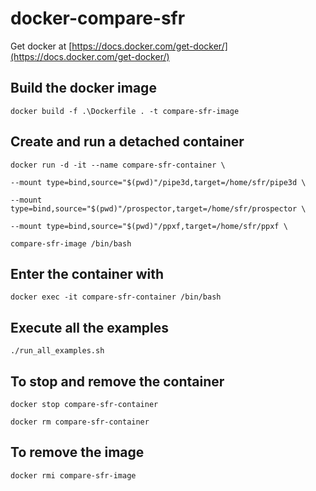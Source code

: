 
# docker-compare-sfr

Get docker at [https://docs.docker.com/get-docker/](https://docs.docker.com/get-docker/)

## Build the docker image
```
docker build -f .\Dockerfile . -t compare-sfr-image
```

## Create and run a detached container

```
docker run -d -it --name compare-sfr-container \

--mount type=bind,source="$(pwd)"/pipe3d,target=/home/sfr/pipe3d \

--mount type=bind,source="$(pwd)"/prospector,target=/home/sfr/prospector \

--mount type=bind,source="$(pwd)"/ppxf,target=/home/sfr/ppxf \

compare-sfr-image /bin/bash
```

## Enter the container with
```
docker exec -it compare-sfr-container /bin/bash
```

## Execute all the examples
```
./run_all_examples.sh
```

## To stop and remove the container
```
docker stop compare-sfr-container

docker rm compare-sfr-container
```

## To remove the image
```
docker rmi compare-sfr-image
```
